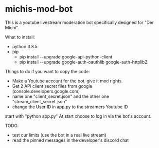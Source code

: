 # michis-mod-bot

This is a youtube livestream moderation bot specifically designed for "Der Michi".

What to install:

-   python 3.8.5
-   pip
    -   pip install --upgrade google-api-python-client
    -   pip install --upgrade google-auth-oauthlib google-auth-httplib2

Things to do if you want to copy the code:

-   Make a Youtube account for the bot, give it mod rights.
-   Get 2 API client secret files from google (console.developers.google.com)
-   name one "client_secret.json" and the other one "stream_client_secret.json"
-   change the User ID in app.py to the streamers Youtube ID

start with "python app.py"
At start choose to log in via the bot's account.

TODO:

-   test our limits (use the bot in a real live stream)
-   read the pinned messages in the developer's discord chat
